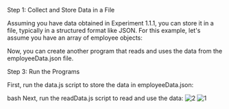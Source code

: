 Step 1: Collect and Store Data in a File

Assuming you have data obtained in Experiment 1.1.1, you can store it in a file, typically in a structured format like JSON. For this example, let's assume you have an array of employee objects:

Now, you can create another program that reads and uses the data from the employeeData.json file.

Step 3: Run the Programs

First, run the data.js script to store the data in employeeData.json:

bash
Next, run the readData.js script to read and use the data:
![2](https://github.com/subhashkumar-1234/SubhashExp4/assets/129883154/ec9b3781-1a34-4063-a4d2-be879b504b4b)
![1](https://github.com/subhashkumar-1234/SubhashExp4/assets/129883154/abbb27c1-37a7-4812-b4b9-08d170ea8e04)

